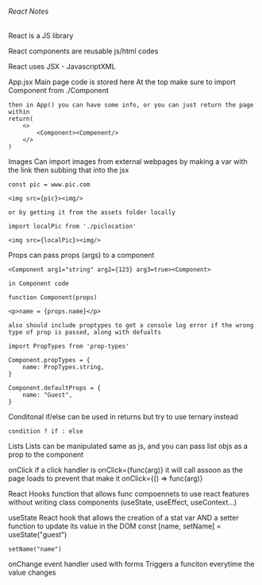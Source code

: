 ###### React Notes

React is a JS library

React components are reusable js/html codes

React uses JSX - JavascriptXML

App.jsx 
    Main page code is stored here
    At the top make sure to import Component from ./Component

    then in App() you can have some info, or you can just return the page within 
    return(
        <>
            <Component><Compenent/>
        </> 
    )

Images
    Can import images from external webpages by making a var with the link then subbing that into the jsx

    const pic = www.pic.com

    <img src={pic}><img/>

    or by getting it from the assets folder locally

    import localPic from './piclocation'

    <img src={localPic}><img/>

Props
    can pass props (args) to a component

    <Component arg1="string" arg2={123} arg3=true><Component>

    in Component code
    
    function Component(props)

    <p>name = {props.name}</p>

    also should include proptypes to get a console log error if the wrong type of prop is passed, along with defualts

    import PropTypes from 'prop-types'

    Component.propTypes = {
        name: PropTypes.string,
    }

    Component.defaultProps = {
        name: "Guest",
    }

Conditonal
    if/else can be used in returns but try to use ternary instead

    condition ? if : else

Lists
    Lists can be manipulated same as js, and you can pass list objs as a prop to the component

onClick
    if a click handler is 
        onClick={func(arg)}
    it will call assoon as the page loads
    to prevent that make it 
        onClick={() => func(arg)}

React Hooks
    function that allows func compoennets to use react features without writing class components (useState, useEffect, useContext...)

useState
    React hook that allows the creation of a stat var AND a setter function to update its value in the DOM
    const [name, setName] = useState("guest")

    setName("name")

onChange
    event handler used with forms
    Triggers a funciton everytime the value changes
